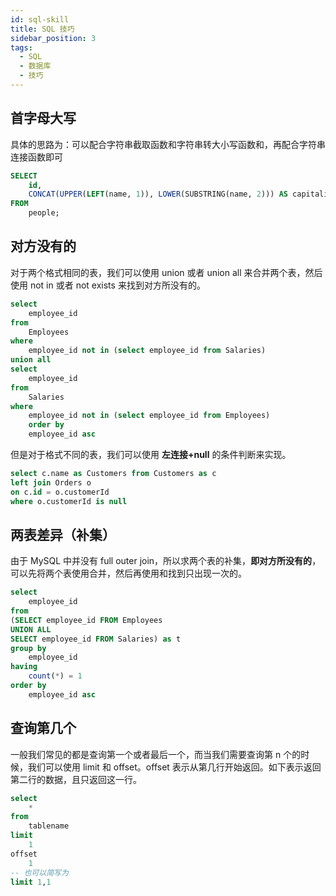 ```yaml
---
id: sql-skill
title: SQL 技巧
sidebar_position: 3
tags:
  - SQL
  - 数据库
  - 技巧
---
```


## 首字母大写

具体的思路为：可以配合字符串截取函数和字符串转大小写函数和，再配合字符串连接函数即可

```sql
SELECT
    id,
    CONCAT(UPPER(LEFT(name, 1)), LOWER(SUBSTRING(name, 2))) AS capitalized_name
FROM
    people;

```

## 对方没有的

对于两个格式相同的表，我们可以使用 union 或者 union all 来合并两个表，然后使用 not in 或者 not exists 来找到对方所没有的。

```sql {4-6} showLineNumbers
select
    employee_id
from
    Employees
where
    employee_id not in (select employee_id from Salaries)
union all
select
    employee_id
from
    Salaries
where
    employee_id not in (select employee_id from Employees)
    order by
    employee_id asc
```

但是对于格式不同的表，我们可以使用 **左连接+null** 的条件判断来实现。

```sql {2,4}
select c.name as Customers from Customers as c
left join Orders o
on c.id = o.customerId
where o.customerId is null
```

## 两表差异（补集）

由于 MySQL 中并没有 full outer join，所以求两个表的补集，**即对方所没有的**，可以先将两个表使用合并，然后再使用和找到只出现一次的。

```sql {4-6} showLineNumbers
select
    employee_id
from
(SELECT employee_id FROM Employees
UNION ALL
SELECT employee_id FROM Salaries) as t
group by
    employee_id
having
    count(*) = 1
order by
    employee_id asc
```

## 查询第几个

一般我们常见的都是查询第一个或者最后一个，而当我们需要查询第 n 个的时候，我们可以使用 limit 和 offset。offset 表示从第几行开始返回。如下表示返回第二行的数据，且只返回这一行。

```sql
select
	*
from
	tablename
limit
	1
offset
	1
-- 也可以简写为
limit 1,1
```
